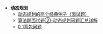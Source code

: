 - **动态规划**
    + [动态规划的两个经典例子（面试题）](https://blog.csdn.net/su_bao/article/details/81539114)
    + [算法题面试题②-动态规划问题汇总详解](https://www.jianshu.com/p/b47f3d5ad4e4)
    + [0 1背包问题](https://blog.csdn.net/qq_38410730/article/details/81667885)
